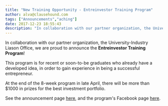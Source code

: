 ```yaml
---
title: "New Training Opportunity - Entreinvestor Training Program"
author: alva@clausehound.com
tags: ["Announcements","aching"]
date: 2017-12-23 18:55:43
description: "In collaboration with our partner organization, the University-Industry Liason Office, we are proud to announce the Entreinvestor Training Program!"
---
```




In collaboration with our partner organization, the University-Industry Liason Office, we are proud to announce the **Entreinvestor Training Program**!

This program is for recent or soon-to-be graduates who already have a developed idea, in order to gain experience in being a successful entrepreneur.

At the end of the 8-week program in late April, there will be more than $1000 in prizes for the best investment portfolio.

See the announcement page [here](https://www.uleth.ca/notice/notices/new-training-opportunity-entreinvestor-training-program#.Wj7VE9-nF6c), and the program's Facebook page [here](https://www.facebook.com/Entreinvestor-Training-Program-2018-1576215439125039/).
